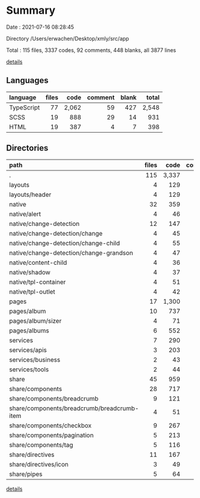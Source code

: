 # Summary

Date : 2021-07-16 08:28:45

Directory /Users/erwachen/Desktop/xmly/src/app

Total : 115 files,  3337 codes, 92 comments, 448 blanks, all 3877 lines

[details](details.md)

## Languages
| language | files | code | comment | blank | total |
| :--- | ---: | ---: | ---: | ---: | ---: |
| TypeScript | 77 | 2,062 | 59 | 427 | 2,548 |
| SCSS | 19 | 888 | 29 | 14 | 931 |
| HTML | 19 | 387 | 4 | 7 | 398 |

## Directories
| path | files | code | comment | blank | total |
| :--- | ---: | ---: | ---: | ---: | ---: |
| . | 115 | 3,337 | 92 | 448 | 3,877 |
| layouts | 4 | 129 | 1 | 13 | 143 |
| layouts/header | 4 | 129 | 1 | 13 | 143 |
| native | 32 | 359 | 6 | 91 | 456 |
| native/alert | 4 | 46 | 0 | 11 | 57 |
| native/change-detection | 12 | 147 | 3 | 30 | 180 |
| native/change-detection/change | 4 | 45 | 0 | 10 | 55 |
| native/change-detection/change-child | 4 | 55 | 2 | 10 | 67 |
| native/change-detection/change-grandson | 4 | 47 | 1 | 10 | 58 |
| native/content-child | 4 | 36 | 0 | 12 | 48 |
| native/shadow | 4 | 37 | 0 | 12 | 49 |
| native/tpl-container | 4 | 51 | 3 | 14 | 68 |
| native/tpl-outlet | 4 | 42 | 0 | 12 | 54 |
| pages | 17 | 1,300 | 45 | 99 | 1,444 |
| pages/album | 10 | 737 | 39 | 60 | 836 |
| pages/album/sizer | 4 | 71 | 17 | 24 | 112 |
| pages/albums | 6 | 552 | 6 | 35 | 593 |
| services | 7 | 290 | 11 | 60 | 361 |
| services/apis | 3 | 203 | 11 | 38 | 252 |
| services/business | 2 | 43 | 0 | 12 | 55 |
| services/tools | 2 | 44 | 0 | 10 | 54 |
| share | 45 | 959 | 29 | 157 | 1,145 |
| share/components | 28 | 717 | 25 | 102 | 844 |
| share/components/breadcrumb | 9 | 121 | 0 | 27 | 148 |
| share/components/breadcrumb/breadcrumb-item | 4 | 51 | 0 | 11 | 62 |
| share/components/checkbox | 9 | 267 | 23 | 38 | 328 |
| share/components/pagination | 5 | 213 | 2 | 20 | 235 |
| share/components/tag | 5 | 116 | 0 | 17 | 133 |
| share/directives | 11 | 167 | 4 | 29 | 200 |
| share/directives/icon | 3 | 49 | 2 | 5 | 56 |
| share/pipes | 5 | 64 | 0 | 20 | 84 |

[details](details.md)